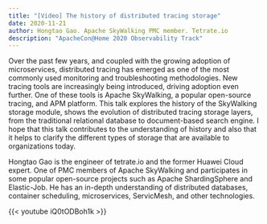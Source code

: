 ```yaml
---
title: "[Video] The history of distributed tracing storage"
date: 2020-11-21
author: Hongtao Gao. Apache SkyWalking PMC member. Tetrate.io
description: "ApacheCon@Home 2020 Observability Track"
---
```


Over the past few years, and coupled with the growing adoption of microservices, distributed tracing has emerged as one of the most commonly used monitoring and troubleshooting methodologies. New tracing tools are increasingly being introduced, driving adoption even further. One of these tools is Apache SkyWalking, a popular open-source tracing, and APM platform. This talk explores the history of the SkyWalking storage module, shows the evolution of distributed tracing storage layers, from the traditional relational database to document-based search engine. I hope that this talk contributes to the understanding of history and also that it helps to clarify the different types of storage that are available to organizations today.

Hongtao Gao is the engineer of tetrate.io and the former Huawei Cloud expert. One of PMC members of Apache SkyWalking and participates in some popular open-source projects such as Apache ShardingSphere and Elastic-Job. He has an in-depth understanding of distributed databases, container scheduling, microservices, ServicMesh, and other technologies.

{{< youtube iQ0tODBoh1k >}}